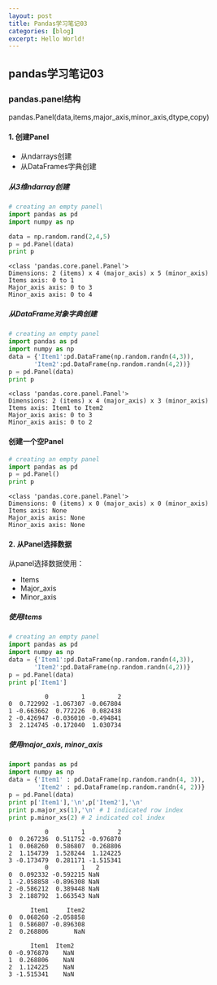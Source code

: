```yaml
---
layout: post
title: Pandas学习笔记03
categories: [blog]
excerpt: Hello World!
---
```


## pandas学习笔记03

### pandas.panel结构
pandas.Panel(data,items,major_axis,minor_axis,dtype,copy)

#### 1. 创建Panel
- 从ndarrays创建
- 从DataFrames字典创建

##### 从3维ndarray创建


```python
# creating an empty panel\
import pandas as pd
import numpy as np

data = np.random.rand(2,4,5)
p = pd.Panel(data)
print p
```

    <class 'pandas.core.panel.Panel'>
    Dimensions: 2 (items) x 4 (major_axis) x 5 (minor_axis)
    Items axis: 0 to 1
    Major_axis axis: 0 to 3
    Minor_axis axis: 0 to 4


##### 从DataFrame对象字典创建


```python
# creating an empty panel
import pandas as pd
import numpy as np
data = {'Item1':pd.DataFrame(np.random.randn(4,3)),
       'Item2':pd.DataFrame(np.random.randn(4,2))}
p = pd.Panel(data)
print p
```

    <class 'pandas.core.panel.Panel'>
    Dimensions: 2 (items) x 4 (major_axis) x 3 (minor_axis)
    Items axis: Item1 to Item2
    Major_axis axis: 0 to 3
    Minor_axis axis: 0 to 2


#### 创建一个空Panel


```python
# creating an empty panel
import pandas as pd
p = pd.Panel()
print p
```

    <class 'pandas.core.panel.Panel'>
    Dimensions: 0 (items) x 0 (major_axis) x 0 (minor_axis)
    Items axis: None
    Major_axis axis: None
    Minor_axis axis: None


#### 2. 从Panel选择数据

从panel选择数据使用：
- Items
- Major_axis
- Minor_axis

##### 使用Items


```python
# creating an empty panel
import pandas as pd
import numpy as np
data = {'Item1':pd.DataFrame(np.random.randn(4,3)),
       'Item2':pd.DataFrame(np.random.randn(4,2))}
p = pd.Panel(data)
print p['Item1']
```

              0         1         2
    0  0.722992 -1.067307 -0.067804
    1 -0.663662  0.772226  0.082438
    2 -0.426947 -0.036010 -0.494841
    3  2.124745 -0.172040  1.030734


##### 使用major_axis, minor_axis


```python
import pandas as pd
import numpy as np
data = {'Item1' : pd.DataFrame(np.random.randn(4, 3)),
        'Item2' : pd.DataFrame(np.random.randn(4, 2))}
p = pd.Panel(data)
print p['Item1'],'\n',p['Item2'],'\n'
print p.major_xs(1),'\n' # 1 indicated row index
print p.minor_xs(2) # 2 indicated col index
```

              0         1         2
    0  0.267236  0.511752 -0.976870
    1  0.068260  0.586807  0.268806
    2  1.154739  1.528244  1.124225
    3 -0.173479  0.281171 -1.515341
              0         1   2
    0  0.092332 -0.592215 NaN
    1 -2.058858 -0.896308 NaN
    2 -0.586212  0.389448 NaN
    3  2.188792  1.663543 NaN

          Item1     Item2
    0  0.068260 -2.058858
    1  0.586807 -0.896308
    2  0.268806       NaN

          Item1  Item2
    0 -0.976870    NaN
    1  0.268806    NaN
    2  1.124225    NaN
    3 -1.515341    NaN



```python

```

